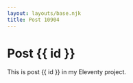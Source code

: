 ```yaml
---
layout: layouts/base.njk
title: Post 10904
---
```


# Post {{ id }}

This is post {{ id }} in my Eleventy project.
